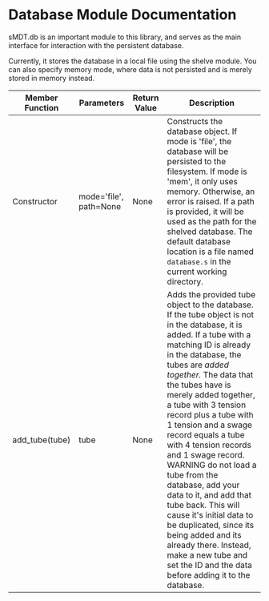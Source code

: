 Database Module Documentation
=============================

sMDT.db is an important module to this library, and serves as the main interface for interaction with the persistent database.

Currently, it stores the database in a local file using the shelve module. You can also specify memory mode, where data is not persisted and is merely stored in memory instead.

Member Function | Parameters | Return Value | Description
---|---|---|---
Constructor | mode='file', path=None | None | Constructs the database object. If mode is 'file', the database will be persisted to the filesystem. If mode is 'mem', it only uses memory. Otherwise, an error is raised. If a path is provided, it will be used as the path for the shelved database. The default database location is a file named `database.s` in the current working directory.
add_tube(tube) | tube | None | Adds the provided tube object to the database. If the tube object is not in the database, it is added. If a tube with a matching ID is already in the database, the tubes are *added together.* The data that the tubes have is merely added together, a tube with 3 tension record plus a tube with 1 tension and a swage record equals a tube with 4 tension records and 1 swage record. WARNING do not load a tube from the database, add your data to it, and add that tube back. This will cause it's initial data to be duplicated, since its being added and its already there. Instead, make a new tube and set the ID and the data before adding it to the database.  